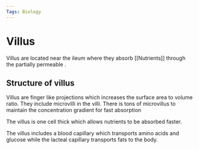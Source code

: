 ```yaml
---
Tags: Biology
---
```

# Villus
Villus are located near the ileum where they absorb [[Nutrients]] through the partially permeable .

## Structure of villus
Villus are finger like projections which increases the surface area to volume ratio. They include microvilli in the villi.  There is tons of microvillus to maintain the concentration gradient for fast absorption 

The villus is one cell thick which allows nutrients to be absorbed faster.

The villus includes a blood capillary which transports amino acids and glucose while the lacteal capillary transports fats to the body. 
